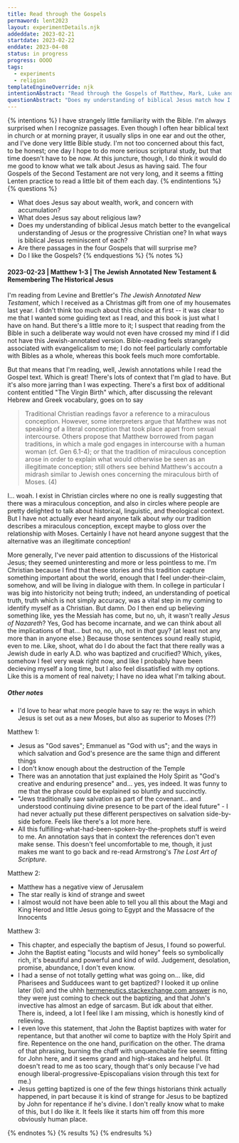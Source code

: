 ```yaml
---
title: Read through the Gospels 
permaword: lent2023
layout: experimentDetails.njk
addeddate: 2023-02-21
startdate: 2023-02-22
enddate: 2023-04-08
status: in progress
progress: OOOO
tags: 
  - experiments
  - religion
templateEngineOverride: njk
intentionAbstract: "Read through the Gospels of Matthew, Mark, Luke and John during Lent to learn what we think Jesus said."
questionAbstract: "Does my understanding of biblical Jesus match how I hear people talk about him?"
---
```


{% intentions %}
I have strangely little familiarity with the Bible. I'm always surprised when I recognize passages. Even though I often hear biblical text in church or at morning prayer, it usually slips in one ear and out the other, and I've done very little Bible study. I'm not too concerned about this fact, to be honest; one day I hope to do more serious scriptural study, but that time doesn't have to be now. At this juncture, though, I do think it would do me good to know what we talk about Jesus as having said. The four Gospels of the Second Testament are not very long, and it seems a fitting Lenten practice to read a little bit of them each day. 
{% endintentions %}
{% questions %}
* What does Jesus say about wealth, work, and concern with accumulation?
* What does Jesus say about religious law?
* Does my understanding of biblical Jesus match better to the evangelical understanding of Jesus or the progressive Christian one? In what ways is biblical Jesus reminiscent of each?
* Are there passages in the four Gospels that will surprise me?
* Do I like the Gospels?
{% endquestions %}
{% notes %}
#### 2023-02-23 | Matthew 1-3 | The Jewish Annotated New Testament & Remembering The Historical Jesus 
I'm reading  from Levine and Brettler's _The Jewish Annotated New Testament_, which I received as a Christmas gift from one of my housemates last year. I didn't think too much about this choice at first -- it was clear to me that I wanted some guiding text as I read, and this book is just what I have on hand. But there's a little more to it; I suspect that reading from the Bible in such a deliberate way would not even have crossed my mind if I did not have this Jewish-annotated version. Bible-reading feels strangely associated with evangelicalism to me; I do not feel particularly comfortable with Bibles as a whole, whereas this book feels much more comfortable.


But that means that I'm reading, well, Jewish annotations while I read the Gospel text. Which is great! There's lots of context that I'm glad to have. But it's also more jarring than I was expecting. There's a first box of additional content entitled "The Virgin Birth" which, after discussing the relevant Hebrew and Greek vocabulary, goes on to say 
> Traditional Christian readings favor a reference to a miraculous conception. However, some interpreters argue that Matthew was not speaking of a literal conception that took place apart from sexual intercourse. Others propose that Matthew borrowed from pagan traditions, in which a male god engages in intercourse with a human woman (cf. Gen 6.1-4); or that the tradition of miraculous conception arose in order to explain what would otherwise be seen as an illegitimate conception; still others see behind Matthew's accoutn a midrash similar to Jewish ones concerning the miraculous birth of Moses. (4)

I... woah. I exist in Christian circles where no one is really suggesting that there was a miraculous conception, and also in circles where people are pretty delighted to talk about historical, linguistic, and theological context. But I have not actually ever heard anyone talk about _why_ our tradition describes a miraculous conception, except maybe to gloss over the relationship with Moses. Certainly I have not heard anyone suggest that the alternative was an illegitimate conception!

More generally, I've never paid attention to discussions of the Historical Jesus; they seemed uninteresting and more or less pointless to me. I'm Christian because I find that these stories and this tradition capture something important about the world, enough that I feel under-their-claim, somehow, and will be living in dialogue with them. In college in particular I was big into historicity not being truth; indeed, an understanding of poetical truth, truth which is not simply accuracy, was a vital step in my coming to identify myself as a Christian. But damn. Do I then end up believing something like, yes the Messiah has come, but no, uh, it wasn't really _Jesus of Nazareth_? Yes, God has become incarnate, and we can think about all the implications of that... but no, no, uh, not in _that_ guy? (at least not any more than in anyone else.) Because those sentences sound really stupid, even to me. Like, shoot, what do I do about the fact that there really was a Jewish dude in early A.D. who was baptized and crucified? Which, yikes, somehow I feel very weak right now, and like I probably have been decieving myself a long time, but I also feel dissatisfied with my options. Like this is a moment of real naivety; I have no idea what I'm talking about. 

##### Other notes
 * I'd love to hear what more people have to say re: the ways in which Jesus is set out as a new Moses, but also as superior to Moses (??)

Matthew 1: 
 * Jesus as "God saves"; Emmanuel as "God with us"; and the ways in which salvation and God's presence are the same thign and different things
 * I don't know enough about the destruction of the Temple
 * There was an annotation that just explained the Holy Spirit as "God's creative and enduring presence" and... yes, yes indeed. It was funny to me that the phrase could be explained so bluntly and succinctly. 
* "Jews traditionally saw salvation as part of the covenant... and understood continuing divine presence to be part of the ideal future" - I had never actually put these different perspectives on salvation side-by-side before. Feels like there's a lot more here.
* All this fulfilling-what-had-been-spoken-by-the-prophets stuff is weird to me. An annotation says that in context the references don't even make sense. This doesn't feel uncomfortable to me, though, it just makes me want to go back and re-read Armstrong's _The Lost Art of Scripture_.

Matthew 2:
* Matthew has a negative view of Jerusalem
* The star really is kind of strange and sweet 
* I almost would not have been able to tell you all this about the Magi and King Herod and little Jesus going to Egypt  and the Massacre of the Innocents

Matthew 3: 
* This chapter, and especially the baptism of Jesus, I found so powerful.
* John the Baptist eating "locusts  and wild honey" feels so symbolically rich, it's beautiful and powerful and kind of wild. Judgement, desolation, promise, abundance, I don't even know. 
* I had a sense of not totally getting what was going on... like, did Pharisees and Sudducees want to get baptized? I looked it up online later (lol) and the uhhh [hermeneutics.stackexchange.com answer](https://hermeneutics.stackexchange.com/questions/32419/were-the-pharisees-baptized-by-john) is no, they were just coming to check out the baptizing, and that John's invective has almost an edge of sarcasm. But idk about that either. There is, indeed, a lot I feel like I am missing, which is honestly kind of relieving. 
* I even love this statement, that John the Baptist baptizes with water for repentance, but that another wil come to baptize with the Holy Spirit and fire. Repentence on the one hand, purification on the other. The drama of that phrasing, burning the chaff with unquenchable fire seems fitting for John here, and it seems grand and high-stakes and helpful. (It doesn't read to me as too scary, though that's only because I've had enough liberal-progressive-Episcopalians vision through this text for me.)
* Jesus getting baptized is one of the few things historians think actually happened, in part because it is kind of strange for Jesus to be baptized by John for repentance if he's divine. I don't really know what to make of this, but I do like it. It feels like it starts him off from this more obviously human place.

{% endnotes %}
{% results %}
{% endresults %}


